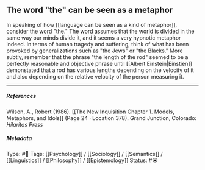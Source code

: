 ## The word "the" can be seen as a metaphor # 

In speaking of how [[language can be seen as a kind of metaphor]], consider the word "the." The word assumes that the world is divided in the same way our minds divide it, and it seems a very hypnotic metaphor indeed. In terms of human tragedy and suffering, think of what has been provoked by generalizations such as "the Jews" or "the Blacks." More subtly, remember that the phrase "the length of the rod" seemed to be a perfectly reasonable and objective phrase until [[Albert Einstein|Einstien]] demonstated that a rod has various lengths depending on the velocity of it and also depending on the relative velocity of the person measuring it. 

___

##### References

Wilson, A., Robert (1986). [[The New Inquisition Chapter 1. Models, Metaphors, and Idols]] (Page 24 · Location 378). Grand Junction, Colorado: _Hilaritas Press_

##### Metadata

Type: #🔴 
Tags: [[Psychology]] / [[Sociology]] / [[Semantics]] / [[Linguistics]] / [[Philosophy]] / [[Epistemology]]
Status: #☀️ 